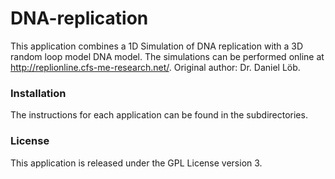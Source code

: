 # DNA-replication
This application combines a 1D Simulation of DNA replication with a 3D random loop model DNA model. The simulations can be performed online at  http://replionline.cfs-me-research.net/. 
Original author: Dr. Daniel Löb. 



### Installation

The instructions for each application can be found in the subdirectories.


### License

This application is released under the GPL License version 3.
